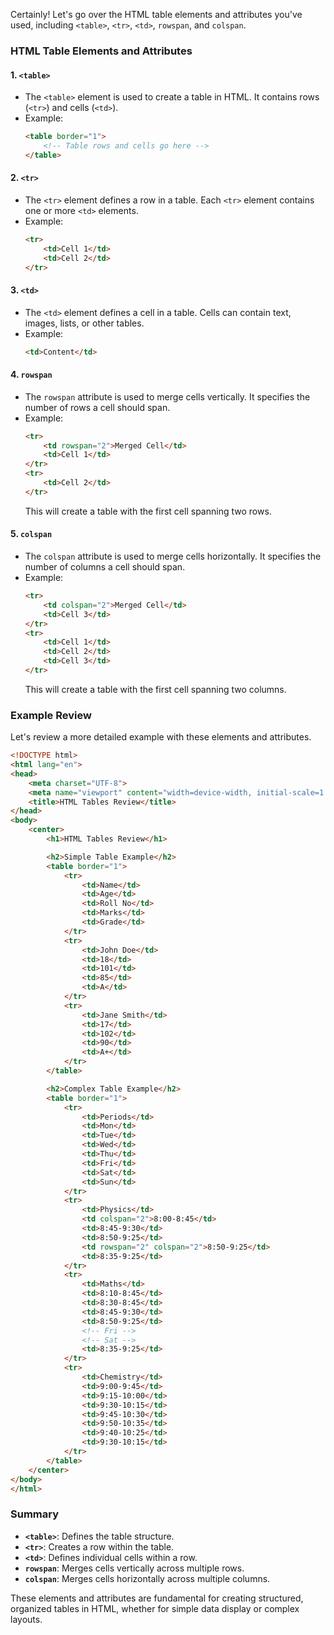 Certainly! Let's go over the HTML table elements and attributes you've used, including `<table>`, `<tr>`, `<td>`, `rowspan`, and `colspan`.

### HTML Table Elements and Attributes

#### 1. `<table>`
- The `<table>` element is used to create a table in HTML. It contains rows (`<tr>`) and cells (`<td>`).
- Example:
    ```html
    <table border="1">
        <!-- Table rows and cells go here -->
    </table>
    ```

#### 2. `<tr>`
- The `<tr>` element defines a row in a table. Each `<tr>` element contains one or more `<td>` elements.
- Example:
    ```html
    <tr>
        <td>Cell 1</td>
        <td>Cell 2</td>
    </tr>
    ```

#### 3. `<td>`
- The `<td>` element defines a cell in a table. Cells can contain text, images, lists, or other tables.
- Example:
    ```html
    <td>Content</td>
    ```

#### 4. `rowspan`
- The `rowspan` attribute is used to merge cells vertically. It specifies the number of rows a cell should span.
- Example:
    ```html
    <tr>
        <td rowspan="2">Merged Cell</td>
        <td>Cell 1</td>
    </tr>
    <tr>
        <td>Cell 2</td>
    </tr>
    ```
    This will create a table with the first cell spanning two rows.

#### 5. `colspan`
- The `colspan` attribute is used to merge cells horizontally. It specifies the number of columns a cell should span.
- Example:
    ```html
    <tr>
        <td colspan="2">Merged Cell</td>
        <td>Cell 3</td>
    </tr>
    <tr>
        <td>Cell 1</td>
        <td>Cell 2</td>
        <td>Cell 3</td>
    </tr>
    ```
    This will create a table with the first cell spanning two columns.

### Example Review

Let's review a more detailed example with these elements and attributes.

```html
<!DOCTYPE html>
<html lang="en">
<head>
    <meta charset="UTF-8">
    <meta name="viewport" content="width=device-width, initial-scale=1.0">
    <title>HTML Tables Review</title>
</head>
<body>
    <center>
        <h1>HTML Tables Review</h1>

        <h2>Simple Table Example</h2>
        <table border="1">
            <tr>
                <td>Name</td>
                <td>Age</td>
                <td>Roll No</td>
                <td>Marks</td>
                <td>Grade</td>
            </tr>
            <tr>
                <td>John Doe</td>
                <td>18</td>
                <td>101</td>
                <td>85</td>
                <td>A</td>
            </tr>
            <tr>
                <td>Jane Smith</td>
                <td>17</td>
                <td>102</td>
                <td>90</td>
                <td>A+</td>
            </tr>
        </table>

        <h2>Complex Table Example</h2>
        <table border="1">
            <tr>
                <td>Periods</td>
                <td>Mon</td>
                <td>Tue</td>
                <td>Wed</td>
                <td>Thu</td>
                <td>Fri</td>
                <td>Sat</td>
                <td>Sun</td>
            </tr>
            <tr>
                <td>Physics</td>
                <td colspan="2">8:00-8:45</td>
                <td>8:45-9:30</td>
                <td>8:50-9:25</td>
                <td rowspan="2" colspan="2">8:50-9:25</td>
                <td>8:35-9:25</td>
            </tr>
            <tr>
                <td>Maths</td>
                <td>8:10-8:45</td>
                <td>8:30-8:45</td>
                <td>8:45-9:30</td>
                <td>8:50-9:25</td>
                <!-- Fri -->
                <!-- Sat -->
                <td>8:35-9:25</td>
            </tr>
            <tr>
                <td>Chemistry</td>
                <td>9:00-9:45</td>
                <td>9:15-10:00</td>
                <td>9:30-10:15</td>
                <td>9:45-10:30</td>
                <td>9:50-10:35</td>
                <td>9:40-10:25</td>
                <td>9:30-10:15</td>
            </tr>
        </table>
    </center>
</body>
</html>
```

### Summary

- **`<table>`**: Defines the table structure.
- **`<tr>`**: Creates a row within the table.
- **`<td>`**: Defines individual cells within a row.
- **`rowspan`**: Merges cells vertically across multiple rows.
- **`colspan`**: Merges cells horizontally across multiple columns.

These elements and attributes are fundamental for creating structured, organized tables in HTML, whether for simple data display or complex layouts.